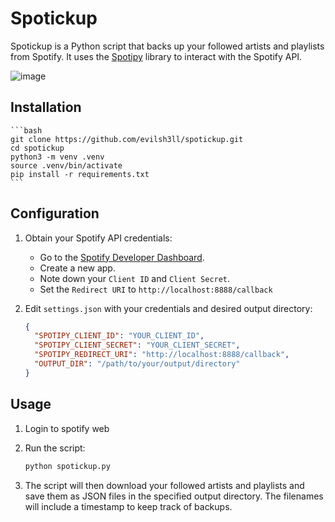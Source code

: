 # Spotickup
Spotickup is a Python script that backs up your followed artists and playlists from Spotify. It uses the [Spotipy](https://spotipy.readthedocs.io/) library to interact with the Spotify API.

![image](https://i.postimg.cc/LXSVx7DV/image.png)

## Installation

    ```bash
    git clone https://github.com/evilsh3ll/spotickup.git
    cd spotickup
    python3 -m venv .venv
    source .venv/bin/activate
    pip install -r requirements.txt
    ```

## Configuration

1.  Obtain your Spotify API credentials:

    *   Go to the [Spotify Developer Dashboard](https://developer.spotify.com/dashboard/).
    *   Create a new app.
    *   Note down your `Client ID` and `Client Secret`.
    *   Set the `Redirect URI` to `http://localhost:8888/callback`

2.  Edit `settings.json` with your credentials and desired output directory:

    ```json
    {
      "SPOTIPY_CLIENT_ID": "YOUR_CLIENT_ID",
      "SPOTIPY_CLIENT_SECRET": "YOUR_CLIENT_SECRET",
      "SPOTIPY_REDIRECT_URI": "http://localhost:8888/callback",
      "OUTPUT_DIR": "/path/to/your/output/directory"
    }
    ```

## Usage

1.  Login to spotify web

2.  Run the script:

    ```bash
    python spotickup.py
    ```
3.  The script will then download your followed artists and playlists and save them as JSON files in the specified output directory. The filenames will include a timestamp to keep track of backups.
